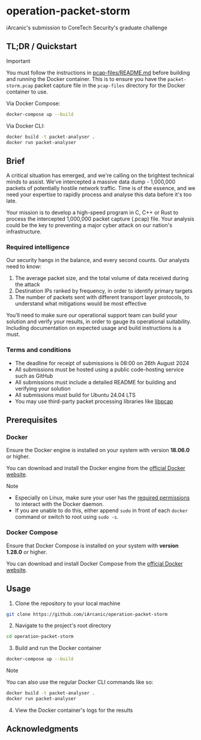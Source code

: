 # operation-packet-storm

iArcanic's submission to CoreTech Security's graduate challenge

## TL;DR / Quickstart

> [!IMPORTANT]
> You must follow the instructions in [pcap-files/README.md](https://github.com/iArcanic/operation-packet-storm/tree/main/pcap-files) before building and running the Docker container.
> This is to ensure you have the `packet-storm.pcap` packet capture file in the `pcap-files` directory for the Docker container to use.

Via Docker Compose:

```bash
docker-compose up --build
```

Via Docker CLI:

```bash
docker build -t packet-analyser .
docker run packet-analyser
```

## Brief

A critical situation has emerged, and we're calling on the brightest technical minds to assist. We’ve intercepted a massive data dump - 1,000,000 packets of potentially hostile network traffic. Time is of the essence, and we need your expertise to rapidly process and analyse this data before it's too late.

Your mission is to develop a high-speed program in C, C++ or Rust to process the intercepted 1,000,000 packet capture (.pcap) file. Your analysis could be the key to preventing a major cyber attack on our nation's infrastructure.

### Required intelligence

Our security hangs in the balance, and every second counts. Our analysts need to know:

1. The average packet size, and the total volume of data received during the attack
2. Destination IPs ranked by frequency, in order to identify primary targets
3. The number of packets sent with different transport layer protocols, to understand what mitigations would be most effective

You’ll need to make sure our operational support team can build your solution and verify your results, in order to gauge its operational suitability. Including documentation on expected usage and build instructions is a must.

### Terms and conditions

- The deadline for receipt of submissions is 08:00 on 26th August 2024
- All submissions must be hosted using a public code-hosting service such as GitHub
- All submissions must include a detailed README for building and verifying your solution
- All submissions must build for Ubuntu 24.04 LTS
- You may use third-party packet processing libraries like [libpcap](https://github.com/the-tcpdump-group/libpcap)

## Prerequisites

### Docker

Ensure the Docker engine is installed on your system with version **18.06.0** or higher.

You can download and install the Docker engine from the [official Docker website](https://www.docker.com/get-started/).

> [!NOTE]
>
> - Especially on Linux, make sure your user has the [required permissions](https://docs.docker.com/engine/install/linux-postinstall/) to interact with the Docker daemon.
> - If you are unable to do this, either append `sudo` in front of each `docker` command or switch to root using `sudo -s`.

### Docker Compose

Ensure that Docker Compose is installed on your system with **version 1.28.0** or higher.

You can download and install Docker Compose from the [official Docker website](https://docs.docker.com/compose/install/).

## Usage

1. Clone the repository to your local machine

```bash
git clone https://github.com/iArcanic/operation-packet-storm
```

2. Navigate to the project's root directory

```bash
cd operation-packet-storm
```

3. Build and run the Docker container

```bash
docker-compose up --build
```

> [!NOTE]
> You can also use the regular Docker CLI commands like so:
>
> ```bash
> docker build -t packet-analyser .
> docker run packet-analyser
> ```

4. View the Docker container's logs for the results

## Acknowledgments
